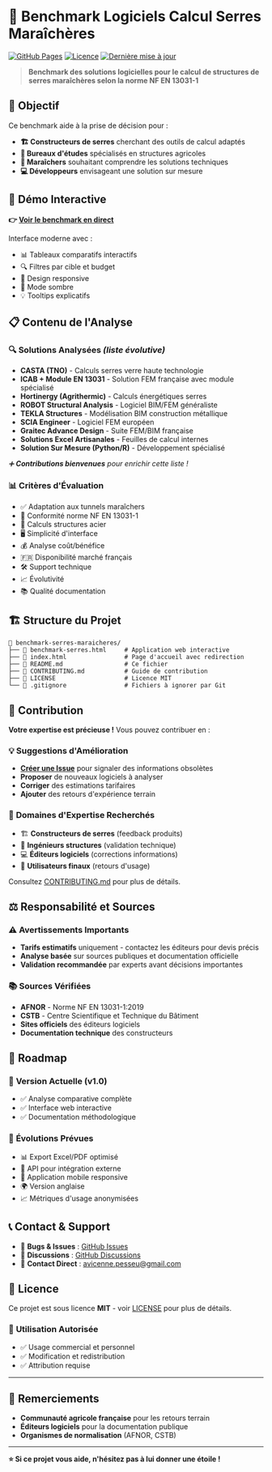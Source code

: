 # 🌱 Benchmark Logiciels Calcul Serres Maraîchères

[![GitHub Pages](https://img.shields.io/badge/GitHub%20Pages-Live%20Demo-brightgreen)](https://apesseu.github.io/benchmark-serres-maraicheres/)
[![Licence](https://img.shields.io/badge/Licence-MIT-blue.svg)](LICENSE)
[![Dernière mise à jour](https://img.shields.io/badge/Mise%20à%20jour-Juin%202025-orange.svg)]()

> **Benchmark des solutions logicielles pour le calcul de structures de serres maraîchères selon la norme NF EN 13031-1**

## 🎯 **Objectif**

Ce benchmark aide à la prise de décision pour :
- **🏗️ Constructeurs de serres** cherchant des outils de calcul adaptés
- **📐 Bureaux d'études** spécialisés en structures agricoles  
- **🌾 Maraîchers** souhaitant comprendre les solutions techniques
- **💻 Développeurs** envisageant une solution sur mesure

## 🔗 **Démo Interactive**

**👉 [Voir le benchmark en direct](https://apesseu.github.io/benchmark-serres-maraicheres/)**

Interface moderne avec :
- 📊 Tableaux comparatifs interactifs
- 🔍 Filtres par cible et budget
- 📱 Design responsive
- 🌙 Mode sombre
- 💡 Tooltips explicatifs

## 📋 **Contenu de l'Analyse**

### 🔍 **Solutions Analysées** *(liste évolutive)*
- **CASTA (TNO)** - Calculs serres verre haute technologie
- **ICAB + Module EN 13031** - Solution FEM française avec module spécialisé
- **Hortinergy (Agrithermic)** - Calculs énergétiques serres
- **ROBOT Structural Analysis** - Logiciel BIM/FEM généraliste
- **TEKLA Structures** - Modélisation BIM construction métallique
- **SCIA Engineer** - Logiciel FEM européen
- **Graitec Advance Design** - Suite FEM/BIM française
- **Solutions Excel Artisanales** - Feuilles de calcul internes
- **Solution Sur Mesure (Python/R)** - Développement spécialisé

*➕ **Contributions bienvenues** pour enrichir cette liste !*

### 📊 **Critères d'Évaluation**
- ✅ Adaptation aux tunnels maraîchers
- 📐 Conformité norme NF EN 13031-1
- 🔧 Calculs structures acier
- 🖥️ Simplicité d'interface
- 💰 Analyse coût/bénéfice
- 🇫🇷 Disponibilité marché français
- 🛠️ Support technique
- 📈 Évolutivité
- 📚 Qualité documentation

## 🏗️ **Structure du Projet**

```
📁 benchmark-serres-maraicheres/
├── 📄 benchmark-serres.html     # Application web interactive
├── 📄 index.html                # Page d'accueil avec redirection
├── 📄 README.md                 # Ce fichier
├── 📄 CONTRIBUTING.md           # Guide de contribution
├── 📄 LICENSE                   # Licence MIT
└── 📄 .gitignore                # Fichiers à ignorer par Git
```

## 🤝 **Contribution**

**Votre expertise est précieuse !** Vous pouvez contribuer en :

### 💡 **Suggestions d'Amélioration**
- **[Créer une Issue](../../issues)** pour signaler des informations obsolètes
- **Proposer** de nouveaux logiciels à analyser
- **Corriger** des estimations tarifaires
- **Ajouter** des retours d'expérience terrain

### 📝 **Domaines d'Expertise Recherchés**
- 🏗️ **Constructeurs de serres** (feedback produits)
- 📐 **Ingénieurs structures** (validation technique)
- 💻 **Éditeurs logiciels** (corrections informations)
- 🌾 **Utilisateurs finaux** (retours d'usage)

Consultez [CONTRIBUTING.md](CONTRIBUTING.md) pour plus de détails.

## ⚖️ **Responsabilité et Sources**

### ⚠️ **Avertissements Importants**
- **Tarifs estimatifs** uniquement - contactez les éditeurs pour devis précis
- **Analyse basée** sur sources publiques et documentation officielle
- **Validation recommandée** par experts avant décisions importantes

### 📚 **Sources Vérifiées**
- **AFNOR** - Norme NF EN 13031-1:2019
- **CSTB** - Centre Scientifique et Technique du Bâtiment
- **Sites officiels** des éditeurs logiciels
- **Documentation technique** des constructeurs

## 🔄 **Roadmap**

### 🎯 **Version Actuelle (v1.0)**
- ✅ Analyse comparative complète
- ✅ Interface web interactive
- ✅ Documentation méthodologique

### 🚀 **Évolutions Prévues**
- 📊 Export Excel/PDF optimisé
- 🔗 API pour intégration externe
- 📱 Application mobile responsive
- 🌍 Version anglaise
- 📈 Métriques d'usage anonymisées

## 📞 **Contact & Support**

- 🐛 **Bugs & Issues** : [GitHub Issues](../../issues)
- 💬 **Discussions** : [GitHub Discussions](../../discussions)
- 📧 **Contact Direct** : avicenne.pesseu@gmail.com

## 📄 **Licence**

Ce projet est sous licence **MIT** - voir [LICENSE](LICENSE) pour plus de détails.

### 🎯 **Utilisation Autorisée**
- ✅ Usage commercial et personnel
- ✅ Modification et redistribution
- ✅ Attribution requise

---

## 🌟 **Remerciements**

- **Communauté agricole française** pour les retours terrain
- **Éditeurs logiciels** pour la documentation publique
- **Organismes de normalisation** (AFNOR, CSTB)

---

**⭐ Si ce projet vous aide, n'hésitez pas à lui donner une étoile !** 